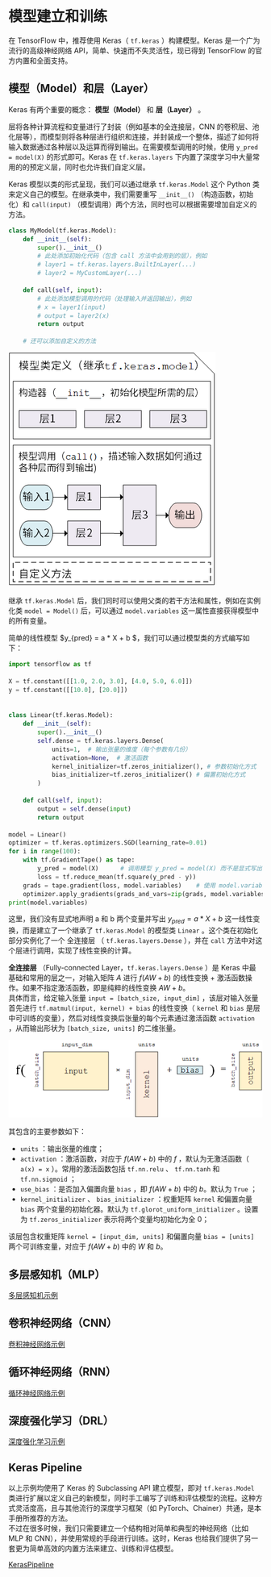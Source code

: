 # 模型建立和训练

在 TensorFlow 中，推荐使用 Keras（ `tf.keras` ）构建模型。Keras 是一个广为流行的高级神经网络 API，简单、快速而不失灵活性，现已得到 TensorFlow 的官方内置和全面支持。

## 模型（Model）和层（Layer）

Keras 有两个重要的概念： **模型（Model）** 和 **层（Layer）** 。

层将各种计算流程和变量进行了封装（例如基本的全连接层，CNN 的卷积层、池化层等），而模型则将各种层进行组织和连接，并封装成一个整体，描述了如何将输入数据通过各种层以及运算而得到输出。在需要模型调用的时候，使用 `y_pred = model(X)` 的形式即可。Keras 在 `tf.keras.layers` 下内置了深度学习中大量常用的的预定义层，同时也允许我们自定义层。

Keras 模型以类的形式呈现，我们可以通过继承 `tf.keras.Model` 这个 Python 类来定义自己的模型。在继承类中，我们需要重写 `__init__()` （构造函数，初始化）和 `call(input)` （模型调用）两个方法，同时也可以根据需要增加自定义的方法。

```python
class MyModel(tf.keras.Model):
    def __init__(self):
        super().__init__()     
        # 此处添加初始化代码（包含 call 方法中会用到的层），例如
        # layer1 = tf.keras.layers.BuiltInLayer(...)
        # layer2 = MyCustomLayer(...)

    def call(self, input):
        # 此处添加模型调用的代码（处理输入并返回输出），例如
        # x = layer1(input)
        # output = layer2(x)
        return output

    # 还可以添加自定义的方法
```

<img src="./imgs/model.png">

继承 `tf.keras.Model` 后，我们同时可以使用父类的若干方法和属性，例如在实例化类 `model = Model()` 后，可以通过 `model.variables` 这一属性直接获得模型中的所有变量。

简单的线性模型 $y_{pred} = a * X + b $，我们可以通过模型类的方式编写如下：

```python
import tensorflow as tf

X = tf.constant([[1.0, 2.0, 3.0], [4.0, 5.0, 6.0]])
y = tf.constant([[10.0], [20.0]])


class Linear(tf.keras.Model):
    def __init__(self):
        super().__init__()
        self.dense = tf.keras.layers.Dense(
            units=1,  # 输出张量的维度（每个参数有几份）
            activation=None,  # 激活函数
            kernel_initializer=tf.zeros_initializer(), # 参数初始化方式
            bias_initializer=tf.zeros_initializer() # 偏置初始化方式
        )

    def call(self, input):
        output = self.dense(input)
        return output

model = Linear()
optimizer = tf.keras.optimizers.SGD(learning_rate=0.01)
for i in range(100):
    with tf.GradientTape() as tape:
        y_pred = model(X)      # 调用模型 y_pred = model(X) 而不是显式写出 y_pred = a * X + b
        loss = tf.reduce_mean(tf.square(y_pred - y))
    grads = tape.gradient(loss, model.variables)    # 使用 model.variables 这一属性直接获得模型中的所有变量
    optimizer.apply_gradients(grads_and_vars=zip(grads, model.variables))
print(model.variables)
```

这里，我们没有显式地声明 a 和 b 两个变量并写出 $y_{pred} = a * X + b$ 这一线性变换，而是建立了一个继承了 `tf.keras.Model` 的模型类 `Linear` 。这个类在初始化部分实例化了一个 全连接层 （ `tf.keras.layers.Dense` ），并在 `call` 方法中对这个层进行调用，实现了线性变换的计算。

**全连接层** （Fully-connected Layer，`tf.keras.layers.Dense` ）是 Keras 中最基础和常用的层之一，对输入矩阵 $A$ 进行 $f(AW + b)$ 的线性变换 + 激活函数操作。如果不指定激活函数，即是纯粹的线性变换 $AW + b$。  
具体而言，给定输入张量 `input = [batch_size, input_dim]` ，该层对输入张量首先进行 `tf.matmul(input, kernel) + bias` 的线性变换（ `kernel` 和 `bias` 是层中可训练的变量），然后对线性变换后张量的每个元素通过激活函数 `activation` ，从而输出形状为 `[batch_size, units]` 的二维张量。

<img src="./imgs/dense.png">

其包含的主要参数如下：

+ `units` ：输出张量的维度；
+ `activation` ：激活函数，对应于 $f(AW + b)$ 中的 $f$ ，默认为无激活函数（ `a(x) = x` ）。常用的激活函数包括 `tf.nn.relu` 、 `tf.nn.tanh` 和 `tf.nn.sigmoid` ；
+ `use_bias` ：是否加入偏置向量 `bias` ，即 $f(AW + b)$ 中的 $b$。默认为 `True` ；
+ `kernel_initializer` 、 `bias_initializer` ：权重矩阵 `kernel` 和偏置向量 `bias` 两个变量的初始化器。默认为 `tf.glorot_uniform_initializer` 。设置为 `tf.zeros_initializer` 表示将两个变量均初始化为全 0；

该层包含权重矩阵 `kernel = [input_dim, units]` 和偏置向量 `bias = [units]`  两个可训练变量，对应于 $f(AW + b)$ 中的 $W$ 和 $b$。


## 多层感知机（MLP）

[多层感知机示例](./MultilayerPerceptron.md)

## 卷积神经网络（CNN）

[卷积神经网络示例](./ConvolutionalNeuralNetwork.md)

## 循环神经网络（RNN）

[循环神经网络示例](./RecurrentNeuralNetwork.md)

## 深度强化学习（DRL）

[深度强化学习示例](./DeepReinforcementLearning.md)

## Keras Pipeline

以上示例均使用了 Keras 的 Subclassing API 建立模型，即对 `tf.keras.Model` 类进行扩展以定义自己的新模型，同时手工编写了训练和评估模型的流程。这种方式灵活度高，且与其他流行的深度学习框架（如 PyTorch、Chainer）共通，是本手册所推荐的方法。  
不过在很多时候，我们只需要建立一个结构相对简单和典型的神经网络（比如 MLP 和 CNN），并使用常规的手段进行训练。这时，Keras 也给我们提供了另一套更为简单高效的内置方法来建立、训练和评估模型。

[KerasPipeline](./KerasPipeline.md)
